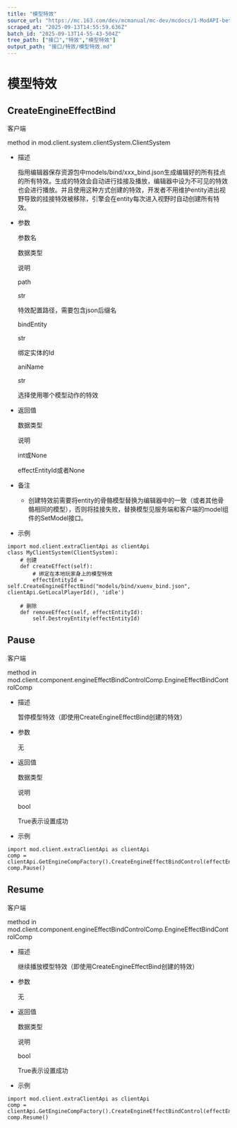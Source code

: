 ```yaml
---
title: "模型特效"
source_url: "https://mc.163.com/dev/mcmanual/mc-dev/mcdocs/1-ModAPI-beta/%E6%8E%A5%E5%8F%A3/%E7%89%B9%E6%95%88/%E6%A8%A1%E5%9E%8B%E7%89%B9%E6%95%88.html"
scraped_at: "2025-09-13T14:55:59.636Z"
batch_id: "2025-09-13T14-55-43-504Z"
tree_path: ["接口","特效","模型特效"]
output_path: "接口/特效/模型特效.md"
---
```


#  模型特效

##  CreateEngineEffectBind

客户端

method in mod.client.system.clientSystem.ClientSystem

*   描述
    
    指用编辑器保存资源包中models/bind/xxx\_bind.json生成编辑好的所有挂点的所有特效。生成的特效会自动进行挂接及播放，编辑器中设为不可见的特效也会进行播放。并且使用这种方式创建的特效，开发者不用维护entity进出视野导致的挂接特效被移除，引擎会在entity每次进入视野时自动创建所有特效。
    
*   参数
    
    参数名
    
    数据类型
    
    说明
    
    path
    
    str
    
    特效配置路径，需要包含json后缀名
    
    bindEntity
    
    str
    
    绑定实体的Id
    
    aniName
    
    str
    
    选择使用哪个模型动作的特效
    
*   返回值
    
    数据类型
    
    说明
    
    int或None
    
    effectEntityId或者None
    
*   备注
    
    *   创建特效前需要将entity的骨骼模型替换为编辑器中的一致（或者其他骨骼相同的模型），否则将挂接失败，替换模型见服务端和客户端的model组件的SetModel接口。
*   示例
    

```
import mod.client.extraClientApi as clientApi
class MyClientSystem(ClientSystem):
    # 创建
    def createEffect(self):
        # 绑定在本地玩家身上的模型特效
        effectEntityId = self.CreateEngineEffectBind("models/bind/xuenv_bind.json", clientApi.GetLocalPlayerId(), 'idle')

    # 删除
    def removeEffect(self, effectEntityId):
        self.DestroyEntity(effectEntityId)

```

##  Pause

客户端

method in mod.client.component.engineEffectBindControlComp.EngineEffectBindControlComp

*   描述
    
    暂停模型特效（即使用CreateEngineEffectBind创建的特效）
    
*   参数
    
    无
    
*   返回值
    
    数据类型
    
    说明
    
    bool
    
    True表示设置成功
    
*   示例
    

```
import mod.client.extraClientApi as clientApi
comp = clientApi.GetEngineCompFactory().CreateEngineEffectBindControl(effectEntityId)
comp.Pause()

```

##  Resume

客户端

method in mod.client.component.engineEffectBindControlComp.EngineEffectBindControlComp

*   描述
    
    继续播放模型特效（即使用CreateEngineEffectBind创建的特效）
    
*   参数
    
    无
    
*   返回值
    
    数据类型
    
    说明
    
    bool
    
    True表示设置成功
    
*   示例
    

```
import mod.client.extraClientApi as clientApi
comp = clientApi.GetEngineCompFactory().CreateEngineEffectBindControl(effectEntityId)
comp.Resume()

```